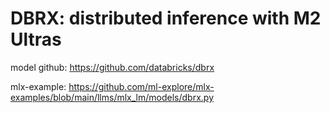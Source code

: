 # DBRX: distributed inference with M2 Ultras

model github: https://github.com/databricks/dbrx

mlx-example: https://github.com/ml-explore/mlx-examples/blob/main/llms/mlx_lm/models/dbrx.py
